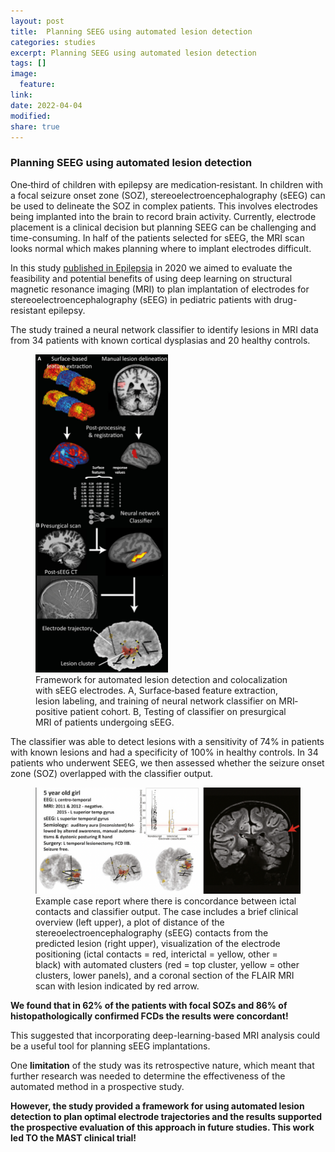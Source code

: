 ```yaml
---
layout: post
title:  Planning SEEG using automated lesion detection
categories: studies
excerpt: Planning SEEG using automated lesion detection
tags: []
image:
  feature:
link:
date: 2022-04-04
modified:
share: true
---
```

### Planning SEEG using automated lesion detection

One‐third of children with epilepsy are medication‐resistant. In children with a focal seizure onset zone (SOZ), stereoelectroencephalography (sEEG) can be used to delineate the SOZ in complex patients. This involves electrodes being implanted into the brain to record brain activity. Currently, electrode placement is a clinical decision but planning SEEG can be challenging and time-consuming. In half of the patients selected for sEEG, the MRI scan looks normal which makes planning where to implant electrodes difficult. 

In this study [published in Epilepsia](https://www.ncbi.nlm.nih.gov/pmc/articles/PMC8432161/) in 2020 we aimed to evaluate the feasibility and potential benefits of using deep learning on structural magnetic resonance imaging (MRI) to plan implantation of electrodes for stereoelectroencephalography (sEEG) in pediatric patients with drug-resistant epilepsy. 


The study trained a neural network classifier to identify lesions in MRI data from 34 patients with known cortical dysplasias and 20 healthy controls. 

<figure>
<img src="/images/seeg_method.jpeg" width="50%" height="50%"
alt="Framework for automated lesion detection and colocalization with sEEG electrodes.">
<figcaption> Framework for automated lesion detection and colocalization with sEEG electrodes. A, Surface‐based feature extraction, lesion labeling, and training of neural network classifier on MRI‐positive patient cohort. B, Testing of classifier on presurgical MRI of patients undergoing sEEG.</figcaption>
</figure>

The classifier was able to detect lesions with a sensitivity of 74% in patients with known lesions and had a specificity of 100% in healthy controls. In 34 patients who underwent SEEG, we then assessed whether the  seizure onset zone (SOZ) overlapped with the classifier output. 

<figure>
<img src="/images/seeg_case.png"
alt="Example case report where there is concordance between ictal contacts and classifier output">
<figcaption>Example case report where there is concordance between ictal contacts and classifier output.  The case includes a brief clinical overview (left upper), a plot of distance of the stereoelectroencephalography (sEEG) contacts from the predicted lesion (right upper), visualization of the electrode positioning (ictal contacts = red, interictal = yellow, other = black) with automated clusters (red = top cluster, yellow = other clusters, lower panels), and a coronal section of the FLAIR MRI scan with lesion indicated by red arrow. </figcaption>
</figure>

**We found that in 62% of the patients with focal SOZs and 86% of histopathologically confirmed FCDs the results were concordant!**

This suggested that incorporating deep-learning-based MRI analysis could be a useful tool for planning sEEG implantations. 

One **limitation** of the study was its retrospective nature, which meant that further research was needed to determine the effectiveness of the automated method in a prospective study. 

**However, the study provided a framework for using automated lesion detection to plan optimal electrode trajectories and the results supported the prospective evaluation of this approach in future studies. This work led TO the MAST clinical trial!**
